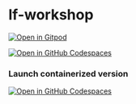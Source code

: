 # lf-workshop

[![Open in Gitpod](https://gitpod.io/button/open-in-gitpod.svg)](https://gitpod.io/#https://github.com/rcakella/lf-workshop.git)

[![Open in GitHub Codespaces](https://github.com/codespaces/badge.svg)](https://github.com/codespaces/new?hide_repo_select=true&ref=main&repo=598781284&devcontainer_path=.devcontainer%2Fdevcontainer.json&location=WestUs2)


### Launch containerized version
[![Open in GitHub Codespaces](https://github.com/codespaces/badge.svg)](https://github.com/codespaces/new?hide_repo_select=true&ref=main&repo=598781284&devcontainer_path=.devcontainer%2Fcontainerized%2Fdevcontainer.json&location=WestUs2)